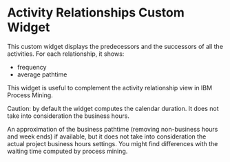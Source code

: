 # Activity Relationships Custom Widget
This custom widget displays the predecessors and the successors of all the activities. For each relationship, it shows:
- frequency
- average pathtime

This widget is useful to complement the activity relationship view in IBM Process Mining.

Caution: by default the widget computes the calendar duration. It does not take into consideration the business hours.

An approximation of the business pathtime (removing non-business hours and week ends) if available, but it does not take into consideration the actual project business hours settings. You might find differences with the waiting time computed by process mining.